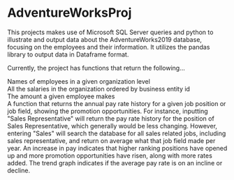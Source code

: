 # AdventureWorksProj

This projects makes use of Microsoft SQL Server queries and python to illustrate and output data about the AdventureWorks2019 database, focusing on the employees and their information. It utilizes the pandas library to output data in Dataframe format. </br>

Currently, the project has functions that return the following... </br>

Names of employees in a given organization level </br>
All the salaries in the organization ordered by business entity id </br>
The amount a given employee makes </br>
A function that returns the annual pay rate history for a given job position or job field, showing the promotion opportunities. For instance, inputting "Sales Representative" will return the pay rate history for the position of Sales Representative, which generally would be less changing. However, entering "Sales" will search the database for all sales related jobs, including sales representative, and return on average what that job field made per year. An increase in pay indicates that higher ranking positions have opened up and more promotion opportunities have risen, along with more rates added. The trend graph indicates if the average pay rate is on an incline or decline.



